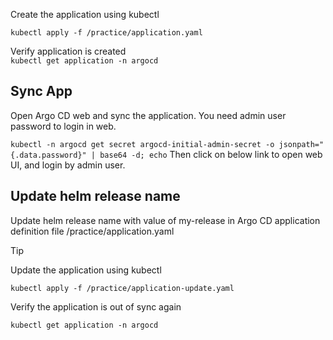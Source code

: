 Create the application using kubectl  

`kubectl apply -f /practice/application.yaml`   

Verify application is created  
`kubectl get application -n argocd`  



## Sync App
Open Argo CD web and sync the application.
You need admin user password to login in web.  

`kubectl -n argocd get secret argocd-initial-admin-secret -o jsonpath="{.data.password}" | base64 -d; echo`
Then click on below link to open web UI, and login by admin user.

## Update helm release name

Update helm release name with value of my-release in Argo CD application definition file /practice/application.yaml


Tip

Update the application using kubectl

`kubectl apply -f /practice/application-update.yaml`  

Verify the application is out of sync again

`kubectl get application -n argocd` 

